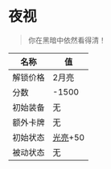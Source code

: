 # 夜视  
> 你在黑暗中依然看得清！  
  
名称  |  值  
----  |  ----  
解锁价格  |  2月亮  
分数  |  -1500  
初始装备  |  无  
额外卡牌  |  无  
初始状态  |  [光亮](Light.md)+50  
被动状态  |  无  
